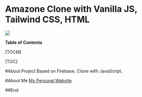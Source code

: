# Amazone Clone with Vanilla JS, Tailwind CSS, HTML

![](https://anildegirmenci.com/img/ad-logo.png)

**Table of Contents**

[TOCM]

[TOC]

#About Project
Based on Firebase. Clone with JavaScript.

#About Me
[My Personal Website](https://anildegirmenci.com)


##End